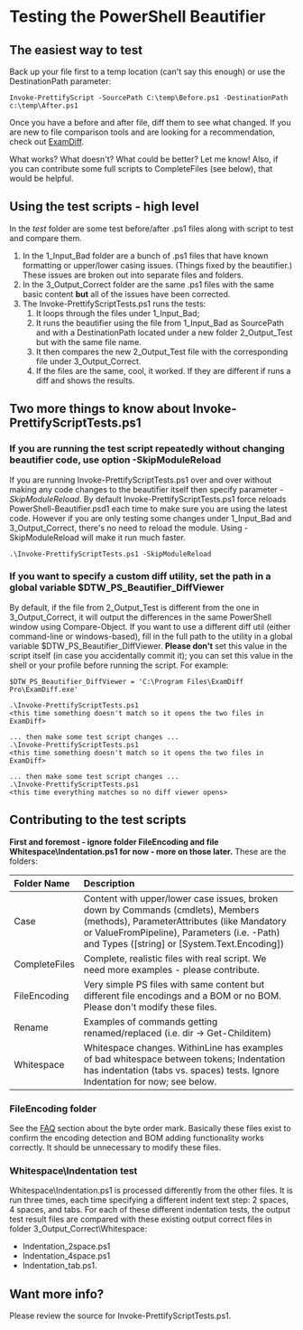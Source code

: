 # Testing the PowerShell Beautifier

## The easiest way to test
Back up your file first to a temp location (can't say this enough) or use the DestinationPath parameter:
```
Invoke-PrettifyScript -SourcePath C:\temp\Before.ps1 -DestinationPath c:\temp\After.ps1
```

Once you have a before and after file, diff them to see what changed.  If you are new to file comparison tools and are looking for a recommendation, check out [ExamDiff](http://download.cnet.com/ExamDiff/3000-2248_4-10059626.html).

What works?  What doesn't?  What could be better?  Let me know!  Also, if you can contribute some full scripts to CompleteFiles (see below), that would be helpful.


## Using the test scripts - high level
In the *test* folder are some test before/after .ps1 files along with script to test and compare them.
1. In the 1_Input_Bad folder are a bunch of .ps1 files that have known formatting or upper/lower casing issues.  (Things fixed by the beautifier.)  These issues are broken out into separate files and folders.
2. In the 3_Output_Correct folder are the same .ps1 files with the same basic content **but** all of the issues have been corrected.
3. The Invoke-PrettifyScriptTests.ps1 runs the tests:
	1. It loops through the files under 1_Input_Bad;
	2. It runs the beautifier using the file from 1_Input_Bad as SourcePath and with a DestinationPath located under a new folder 2_Output_Test but with the same file name.
	3. It then compares the new 2_Output_Test file with the corresponding file under 3_Output_Correct.
	4. If the files are the same, cool, it worked.  If they are different if runs a diff and shows the results.


## Two more things to know about Invoke-PrettifyScriptTests.ps1

### If you are running the test script repeatedly without changing beautifier code, use option -SkipModuleReload
If you are running Invoke-PrettifyScriptTests.ps1 over and over without making any code changes to the beautifier itself then specify parameter *-SkipModuleReload*.  By default Invoke-PrettifyScriptTests.ps1 force reloads PowerShell-Beautifier.psd1 each time to make sure you are using the latest code.  However if you are only testing some changes under 1_Input_Bad and 3_Output_Correct, there's no need to reload the module.  Using -SkipModuleReload will make it run much faster.

```
.\Invoke-PrettifyScriptTests.ps1 -SkipModuleReload
```

### If you want to specify a custom diff utility, set the path in a global variable $DTW_PS_Beautifier_DiffViewer
By default, if the file from 2_Output_Test is different from the one in 3_Output_Correct, it will output the differences in the same PowerShell window using Compare-Object.  If you want to use a different diff util (either command-line or windows-based), fill in the full path to the utility in a global variable $DTW_PS_Beautifier_DiffViewer.  **Please don't** set this value in the script itself (in case you accidentally commit it); you can set this value in the shell or your profile before running the script.  For example:

```
$DTW_PS_Beautifier_DiffViewer = 'C:\Program Files\ExamDiff Pro\ExamDiff.exe'

.\Invoke-PrettifyScriptTests.ps1
<this time something doesn't match so it opens the two files in ExamDiff>

... then make some test script changes ...
.\Invoke-PrettifyScriptTests.ps1
<this time something doesn't match so it opens the two files in ExamDiff>

... then make some test script changes ...
.\Invoke-PrettifyScriptTests.ps1
<this time everything matches so no diff viewer opens>
```


## Contributing to the test scripts

**First and foremost - ignore folder FileEncoding and file Whitespace\Indentation.ps1 for now - more on those later.**  These are the folders:

| Folder Name | Description |
| :--- | :--- |
| Case | Content with upper/lower case issues, broken down by Commands (cmdlets), Members (methods), ParameterAttributes (like Mandatory or ValueFromPipeline), Parameters (i.e. -Path) and Types ([string] or [System.Text.Encoding]) |
| CompleteFiles | Complete, realistic files with real script.  We need more examples - please contribute. |
| FileEncoding | Very simple PS files with same content but different file encodings and a BOM or no BOM. Please don't modify these files. |
| Rename | Examples of commands getting renamed/replaced (i.e. dir -> Get-Childitem) |
| Whitespace | Whitespace changes.  WithinLine has examples of bad whitespace between tokens; Indentation has indentation (tabs vs. spaces) tests.  Ignore Indentation for now; see below. |


### FileEncoding folder
See the [FAQ](FAQ.md) section about the byte order mark.  Basically these files exist to confirm the encoding detection and BOM adding functionality works correctly.  It should be unnecessary to modify these files.

### Whitespace\Indentation test
Whitespace\Indentation.ps1 is processed differently from the other files.  It is run three times, each time specifying a different indent text step: 2 spaces, 4 spaces, and tabs.  For each of these different indentation tests, the output test result files are compared with these existing output correct files in folder 3_Output_Correct\Whitespace:
 - Indentation_2space.ps1
 - Indentation_4space.ps1
 - Indentation_tab.ps1.


## Want more info?
Please review the source for Invoke-PrettifyScriptTests.ps1.
